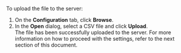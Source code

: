 To upload the file to the server:
1. On the **Configuration** tab, click **Browse**.
3. In the **Open** dialog, select a CSV file and click **Upload**. <br> 
The file has been successfully uploaded to the server. For more information on how to proceed with the settings, refer to the next section of this document. 